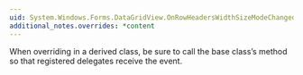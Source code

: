 ```yaml
---
uid: System.Windows.Forms.DataGridView.OnRowHeadersWidthSizeModeChanged(System.Windows.Forms.DataGridViewAutoSizeModeEventArgs)
additional_notes.overrides: *content
---
```


<p>When overriding <xref href="System.Windows.Forms.DataGridView.OnRowHeadersWidthSizeModeChanged(System.Windows.Forms.DataGridViewAutoSizeModeEventArgs)"></xref> in a derived class, be sure to call the base class’s <xref href="System.Windows.Forms.DataGridView.OnRowHeadersWidthSizeModeChanged(System.Windows.Forms.DataGridViewAutoSizeModeEventArgs)"></xref> method so that registered delegates receive the event.</p>


